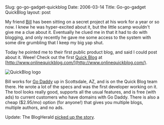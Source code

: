 Slug: go-go-gadget-quickblog
Date: 2006-03-14
Title: Go-go-gadget QuickBlog
layout: post

My friend [Bill](http://bbrown.info) has been sitting on a secret project at his work for a year or so now. I knew he was hyper-excited about it, but the little scamp wouldn&#39;t give me a clue about it. Eventually he clued me in that it had to do with blogging, and only recently he gave me some access to the system with some dire grumbling that I keep my big yap shut.

Today he pointed me to their first public product blog, and said I could post about it. Weee! Check out the first [Quick Blog](http://www.godaddy.com/gdshop/blog/landing.asp) at [http://www.onlinequickblog.com/](http://www.onlinequickblog.com/).

<img alt="QuickBlog logo" class="at-xid-6a010534988cd3970b0120a5b362cc970c" id="image2279" src="http://steveivy.typepad.com/.a/6a010534988cd3970b0120a5b362cc970c-pi" />

Bill works for [Go Daddy](http://godaddy.com) up in Scottsdale, AZ, and is on the Quick Blog team there. He wrote a lot of the specs and was the first developer working on it. The tool looks really good, supports all the usual features, and is free (with ads) to current customers who have domains with Go Daddy. There is also a cheap ($2.95/mo) option (for anyone!) that gives you multiple blogs, multiple authors, and no ads.

Update: The BlogHerald [picked up the story](http://www.blogherald.com/2006/03/14/godaddy-launches-quickblogging/).
